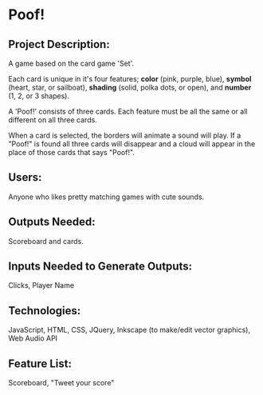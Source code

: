 # Poof!

## Project Description:
A game based on the card game 'Set'. 

Each card is unique in it's four features; **color** (pink, purple, blue), **symbol** (heart, star, or sailboat), **shading** (solid, polka dots, or open), and **number** (1, 2, or 3 shapes). 

A 'Poof!' consists of three cards. Each feature must be all the same or all different on all three cards.

When a card is selected, the borders will animate a sound will play. If a "Poof!" is found all three cards will disappear and a cloud will appear in the place of those cards that says "Poof!".

## Users: 
Anyone who likes pretty matching games with cute sounds.


## Outputs Needed:
Scoreboard and cards.


## Inputs Needed to Generate Outputs:
Clicks, Player Name

## Technologies:
JavaScript, HTML, CSS, JQuery, Inkscape (to make/edit vector graphics), Web Audio API

## Feature List:
Scoreboard, "Tweet your score"


